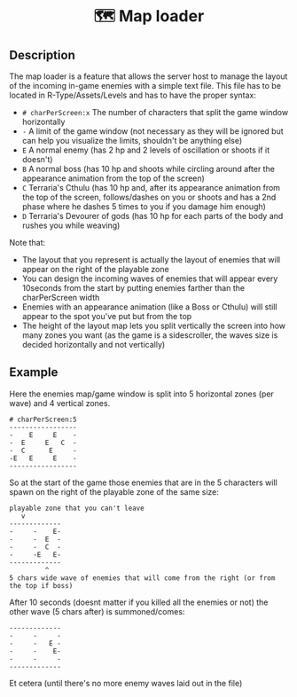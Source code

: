 # <p align="center">🗺️ Map loader</p>

## Description

The map loader is a feature that allows the server host to manage the layout of the incoming in-game enemies with a simple text file.
This file has to be located in R-Type/Assets/Levels and has to have the proper syntax:
- `# charPerScreen:x`
The number of characters that split the game window horizontally
- `-`
A limit of the game window (not necessary as they will be ignored but can help you visualize the limits, shouldn't be anything else)
- `E`
A normal enemy (has 2 hp and 2 levels of oscillation or shoots if it doesn't)
- `B`
A normal boss (has 10 hp and shoots while circling around after the appearance animation from the top of the screen)
- `C`
Terraria's Cthulu (has 10 hp and, after its appearance animation from the top of the screen, follows/dashes on you or shoots and has a 2nd phase where he dashes 5 times to you if you damage him enough)
- `D`
Terraria's Devourer of gods (has 10 hp for each parts of the body and rushes you while weaving)

Note that:
- The layout that you represent is actually the layout of enemies that will appear on the right of the playable zone
- You can design the incoming waves of enemies that will appear every 10seconds from the start by putting enemies farther than the charPerScreen width
- Enemies with an appearance animation (like a Boss or Cthulu) will still appear to the spot you've put but from the top
- The height of the layout map lets you split vertically the screen into how many zones you want (as the game is a sidescroller, the waves size is decided horizontally and not vertically)

## Example

Here the enemies map/game window is split into 5 horizontal zones (per wave) and 4 vertical zones.
```
# charPerScreen:5
-----------------
-    E     E    -
-  E     E   C  -
-  C      E     -
-E   E     E    -
-----------------
```
So at the start of the game those enemies that are in the 5 characters will spawn on the right of the playable zone of the same size:
```
playable zone that you can't leave
   v
-------------
-     -    E-
-     -  E  -
-     -  C  -
-     -E   E-
-------------
         ^
5 chars wide wave of enemies that will come from the right (or from the top if boss)
```
After 10 seconds (doesnt matter if you killed all the enemies or not) the other wave (5 chars after) is summoned/comes:
```
-------------
-     -     -
-     -   E -
-     -    E-
-     -     -
-------------
```
Et cetera (until there's no more enemy waves laid out in the file)